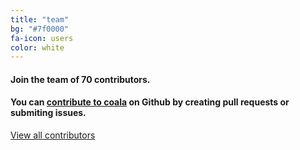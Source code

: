 ```yaml
---
title: "team"
bg: "#7f0000"
fa-icon: users
color: white
---
```


<h4>Join the team of <span id="contributor-count">70</span> contributors.</h4>

#### You can [contribute to coala](https://github.com/coala-analyzer/coala) on Github by creating pull requests or submiting issues.

<div id="contributors" class="clearfix">
  <div class="template contributor" style="display:none;">
    <img class="gravatar" src="" alt="">
    <div class="nick"><a></a></div>
    <div class="commits"><strong>0</strong> commits</div>
  </div>
</div>

[View all
contributors](https://github.com/coala-analyzer/coala/graphs/contributors)


